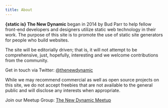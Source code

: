 ```yaml
---
title: About
---
```

**{static is} The New Dynamic** began in 2014 by Bud Parr to help fellow front-end developers and designers utilize static web technology in their work. The purpose of this site is to promote the use of static site generators for people who build websites.

The site will be editorially driven; that is, it will not attempt to be comprehensive, just, hopefully, interesting and we welcome contributions from the community.

Get in touch via Twitter: [@thenewdynamic](https://twitter.com/thenewdynamic)

While we may recommend commercial as well as open source projects on this site, we do not accept freebies that are not available to the general public and will disclose any interests when appropriate.

Join our Meetup Group: [The New Dynamic Meetup](https://www.meetup.com/The-New-Dynamic/)
